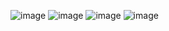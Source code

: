 ![image](https://github.com/zakaria0101echifaouy/Linux-Shell-HackerRank/assets/108145379/49cdb12e-a3e7-45a7-9a51-2c6a208d761c)
![image](https://github.com/zakaria0101echifaouy/Linux-Shell-HackerRank/assets/108145379/eb96e22b-61e2-4f46-9515-9dc0d6817de7)
![image](https://github.com/zakaria0101echifaouy/Linux-Shell-HackerRank/assets/108145379/66e8718a-1fcf-4bad-a2b8-b32e68a1cdd1)
![image](https://github.com/zakaria0101echifaouy/Linux-Shell-HackerRank/assets/108145379/4b2948a3-33de-4953-8500-a7c2eb39ad45)
